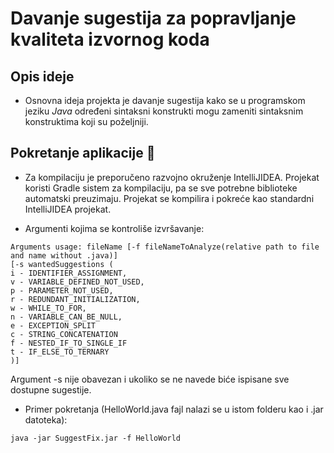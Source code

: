 # Davanje sugestija za popravljanje kvaliteta izvornog koda

## Opis ideje

- Osnovna ideja projekta je davanje sugestija kako se u programskom jeziku *Java* određeni sintaksni konstrukti
  mogu zameniti sintaksnim konstruktima koji su poželjniji.

## Pokretanje aplikacije :hammer:

- Za kompilaciju je preporučeno razvojno okruženje IntelliJIDEA. Projekat koristi Gradle sistem za kompilaciju, pa se sve potrebne biblioteke automatski preuzimaju. Projekat se kompilira i pokreće kao standardni IntelliJIDEA projekat.

-  Argumenti kojima se kontroliše izvršavanje:
```
Arguments usage: fileName [-f fileNameToAnalyze(relative path to file and name without .java)]
[-s wantedSuggestions (
i - IDENTIFIER_ASSIGNMENT,
v - VARIABLE_DEFINED_NOT_USED, 
p - PARAMETER_NOT_USED, 
r - REDUNDANT_INITIALIZATION, 
w - WHILE_TO_FOR, 
n - VARIABLE_CAN_BE_NULL, 
e - EXCEPTION_SPLIT 
c - STRING_CONCATENATION
f - NESTED_IF_TO_SINGLE_IF
t - IF_ELSE_TO_TERNARY
)]

```
Argument -s nije obavezan i ukoliko se ne navede biće ispisane sve dostupne sugestije.

- Primer pokretanja (HelloWorld.java fajl nalazi se u istom folderu kao i .jar datoteka):
```
java -jar SuggestFix.jar -f HelloWorld
```


